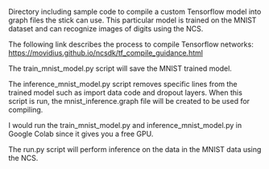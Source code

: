 Directory including sample code to compile a custom Tensorflow model into graph files the stick can use. This particular model is trained on the MNIST dataset and can recognize images of digits using the NCS. 

The following link describes the process to compile Tensorflow networks: https://movidius.github.io/ncsdk/tf_compile_guidance.html

The train_mnist_model.py script will save the MNIST trained model. 

The inference_mnist_model.py script removes specific lines from the trained model such as import data code and dropout layers. When this script is run, the mnist_inference.graph file will be created to be used for compiling. 

I would run the train_mnist_model.py and inference_mnist_model.py in Google Colab since it gives you a free GPU. 

The run.py script will perform inference on the data in the MNIST data using the NCS. 

